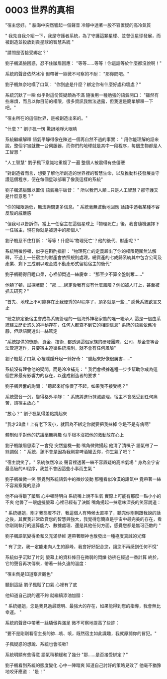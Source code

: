 # 0003 世界的真相

"宿主您好。"
腦海中突然響起一個聲音
冷靜中透著一股不容置疑的高冷氣質

" 我先自我介紹一下，我是守護者系統，為了守護這顆星球、並督促星球發展，而被創造並投放到貴星球的智慧系統 "

"請問是否接受綁定？"

劉子楓滿臉困惑，忍不住皺眉回應：
"等等……等等！你這話等於什麼都沒說啊！"

系統的聲音依然冰冷
但帶著一絲微不可察的不耐：
"那你問吧。"

劉子楓無奈地嘆了口氣：
"你到底是什麼？綁定你有什麼好處和壞處？"

系統沉默了一瞬
似乎對這份質疑頗為不滿
隨後用一種勉強的語氣開口：
"雖然有些麻煩，而且以你目前的權限，很多資訊我無法透露，但我還是簡單解釋一下吧。"

"宿主所在的這個世界，是被創造出來的。"

"什麼？"
劉子楓一愣
驚訝地睜大眼睛

系統繼續解釋
語氣平靜得像在陳述一個再自然不過的事實：
" 用你能理解的話來說，整個宇宙就像一台伺服器，而你們的地球就是其中一段程序，每個生物都是人工智慧 "

"人工智慧"
劉子楓下意識地重複了一遍
整個人被震得有些僵硬

"對創造者而言，想要了解他所創造的世界裡的智慧生命，以及推動科技發展並守護這個程序，便在每個星球部署了像我這樣的系統"

劉子楓滿臉難以置信
語氣幾乎破音：
" 所以我們人類…只是人工智慧？那守護又是什麼意思？"

"你的權限過低，無法詢問更多信息。"
系統毫無波動地回應
話語中透著某種不容反駁的威嚴感

"但我可以告訴你，當上一任宿主在這個星球上『物理死亡』後，我會隨機選擇下一任宿主，現在你就是被選中的那個人"

劉子楓忍不住打斷：
"等等！什麼叫'物理死亡'？他的後代、財產呢？"

系統稍微停頓，似乎在斟酌措辭：
"物理死亡的定義超出了你的權限範圍無法解釋，不過上一任宿主的財產會依照規則處理，總資產的七成歸系統其中包含公司及產業、剩下三成則以現金或不動產形式留給宿主的後代"

劉子楓聽得目瞪口呆，心裡卻閃過一絲慶幸：
"那至少不算全盤剝奪……"

他頓了頓，試探著問：
"那……綁定後我有沒有什麼風險？例如被人盯上，甚至被抓去研究？"

"首先、地球上不可能存在比我優秀的AI程序了，頂多就是一些…"
感覺系統欲言又止

"總之綁定後宿主會成為系統管理的一個海外神秘家族的唯一繼承人
這是一個由系統建立歷史悠久的神秘存在，任何人都查不到它的相關信息"
系統的語氣依舊冷靜，但話語間透出一絲篤定

"系統提供的獎勵、資金、技術…都透過這個家族的研發團隊、公司、基金會等合法管道運作，只要宿主遵循系統規則，就不會有任何風險"

劉子楓鬆了口氣
心裡隱隱升起一絲好奇：
"聽起來好像很厲害……"

系統沒有理會他的疑問，而是冷冷補充：
" 我們會根據進程一步步幫助你成為這個世界最有影響力的存在，以達成創造者的要求 "

劉子楓興奮的詢問：
"聽起來好像很了不起，如果我不接受呢？"

系統聲音一沉，變得格外平靜：
" 系統將進行抹滅處理，宿主不會感受到任何痛苦，請宿主放心 "

"放心？"
劉子楓氣得差點跳起來

"我才28歲！上有老下沒小，就因為不綁定你就要把我抹掉
你是不是有病啊"

體制似乎對他的抗議毫無興趣
似乎根本沒把他的激動放在心上

劉子楓皺眉思索了一會兒
突然靈機一動
嘴角微微揚起
他清了清嗓子
語氣帶了一絲調侃：
" 系統，該不會是因為我剛拿啤酒罐丟你，你生氣了吧？ "

"宿主說笑了。"
系統依然冷淡
聲音裡透著一絲不容置疑的高冷氣場
" 身為全宇宙最高級的AI程序，我並不會因這些小事而生氣 "

劉子楓微微一笑
察覺到系統語氣中的微妙波動
那種看似冷漠的語氣中
竟帶著一絲不容易察覺的忌諱

他不由得皺了皺眉
心中頓時明白
系統嘴上說不生氣
實際上可能有那麼一點小小的不爽
他瞥了一眼虛擬螢幕
心裡已經有了決斷
嘴角揚起一抹意味深長的笑容說道：

" 系統姐姐，剛才我態度不好，我這個人有時候太直率了，聽完你剛剛跟我說的話之後，其實我非常欣賞您的智慧與強大，我覺得您簡直是宇宙中最完美的存在，看你剛剛執行的運算能力、數據處理、還是其他任何方面，感覺您都是無可匹敵的 "

劉子楓語氣變得柔和又充滿恭維
連帶著眼神也散發出一種極度真誠的光輝

" 有了您，我一定能走向人生的巔峰，我會好好配合您，讓您不再感到任何不悅"

系統似乎沉默了片刻
螢幕上的資料條目在微弱的閃爍
彷彿在經過一番計算
終於，它的聲音再次傳來，帶著一絲久違的溫度：

"宿主倒是知道察言觀色"

聽到這話
劉子楓鬆了口氣
心裡有了底

他知道自己說的還不夠
就繼續添油加醋：

" 系統姐姐，您是我見過最聰明、最強大的存在，如果能得到您的指導，我會無比幸運。 "

系統的聲音中帶著一絲驕傲與滿足
微不可察地提高了些許：

"要不是剛剛看宿主長的帥…咳、咳，既然宿主如此識趣，我就原諒你的冒犯。"

子楓疑惑的想說、系統也會咳嗽?

系統明顯有些得意
語氣稍稍緩和了幾分
"那……是否接受綁定？"

劉子楓看到系統的態度變化
心中一陣暗爽
知道自己討好的策略見效了
他毫不猶豫地咬牙應道：
"是！"